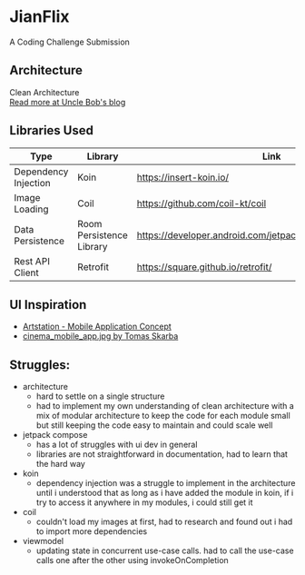 # JianFlix
A Coding Challenge Submission

## Architecture
Clean Architecture<br />
[Read more at Uncle Bob's blog](https://blog.cleancoder.com/uncle-bob/2012/08/13/the-clean-architecture.html)

## Libraries Used
| Type                 | Library                  | Link                                                         |
|----------------------|--------------------------|--------------------------------------------------------------|
| Dependency Injection | Koin                     | https://insert-koin.io/                                      |
| Image Loading        | Coil                     | https://github.com/coil-kt/coil                              |
| Data Persistence     | Room Persistence Library | https://developer.android.com/jetpack/androidx/releases/room |
| Rest API Client      | Retrofit                 | https://square.github.io/retrofit/                           |

## UI Inspiration
- [Artstation - Mobile Application Concept](https://www.pinterest.ph/pin/644155552948637809/)
- [cinema_mobile_app.jpg by Tomas Skarba](https://www.pinterest.ph/pin/292452569544436426/)

## Struggles:
- architecture
    - hard to settle on a single structure
    - had to implement my own understanding of clean architecture with a mix of modular architecture to keep the code for each module small but still keeping the code easy to maintain and could scale well
- jetpack compose
    - has a lot of struggles with ui dev in general
    - libraries are not straightforward in documentation, had to learn that the hard way
- koin
    - dependency injection  was a struggle to implement in the architecture until i understood that as long as i have added the module in koin, if i try to access it anywhere in my modules, i could still get it
- coil
    - couldn't load my images at first, had to research and found out i had to import more dependencies
- viewmodel
    - updating state in concurrent use-case calls. had to call the use-case calls one after the other using invokeOnCompletion